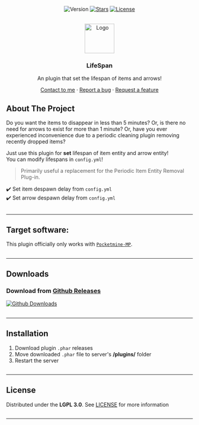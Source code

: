 <!-- PROJECT BADGES -->
<div align="center">

![Version][version-badge]
[![Stars][stars-badge]][stars-url]
[![License][license-badge]][license-url]

</div>


<!-- PROJECT LOGO -->
<br />
<div align="center">
  <img src="https://raw.githubusercontent.com/presentkim-pm/LifeSpan/main/assets/icon.png" alt="Logo" width="80" height="80">
  <h3>LifeSpan</h3>
  <p align="center">
    An plugin that set the lifespan of items and arrows!

[Contact to me][author-discord] · [Report a bug][issues-url] · [Request a feature][issues-url]

  </p>
</div>


<!-- ABOUT THE PROJECT -->

## About The Project

Do you want the items to disappear in less than 5 minutes? Or, is there no need for arrows to exist for more than 1
minute?
Or, have you ever experienced inconvenience due to a periodic cleaning plugin removing recently dropped items?

Just use this plugin for **set** lifespan of item entity and arrow entity!  
You can modify lifespans in `config.yml`!

> Primarily useful a replacement for the Periodic Item Entity Removal Plug-in.

:heavy_check_mark: Set item despawn delay from `config.yml`   
:heavy_check_mark: Set arrow despawn delay from `config.yml`

##

-----

## Target software:

This plugin officially only works with [`Pocketmine-MP`](https://github.com/pmmp/PocketMine-MP/).

##

-----

## Downloads

### Download from [Github Releases][releases-url]

[![Github Downloads][release-badge]][releases-url]

##

-----

## Installation

1) Download plugin `.phar` releases
2) Move downloaded `.phar` file to server's **/plugins/** folder
3) Restart the server

##

-----

## License

Distributed under the **LGPL 3.0**. See [LICENSE][license-url] for more information

##

-----

[author-discord]: https://discordapp.com/users/345772340279508993

[poggit-ci-badge]: https://poggit.pmmp.io/ci.shield/presentkim-pm/LifeSpan/LifeSpan?style=for-the-badge

[poggit-version-badge]: https://poggit.pmmp.io/shield.api/LifeSpan?style=for-the-badge

[poggit-downloads-badge]: https://poggit.pmmp.io/shield.dl.total/LifeSpan?style=for-the-badge

[version-badge]: https://img.shields.io/github/v/release/presentkim-pm/LifeSpan?display_name=tag&style=for-the-badge&label=VERSION

[release-badge]: https://img.shields.io/github/downloads/presentkim-pm/LifeSpan/total?style=for-the-badge&label=GITHUB%20

[stars-badge]: https://img.shields.io/github/stars/presentkim-pm/LifeSpan.svg?style=for-the-badge

[license-badge]: https://img.shields.io/github/license/presentkim-pm/LifeSpan.svg?style=for-the-badge

[poggit-ci-url]: https://poggit.pmmp.io/ci/presentkim-pm/LifeSpan/LifeSpan

[poggit-release-url]: https://poggit.pmmp.io/p/LifeSpan

[stars-url]: https://github.com/presentkim-pm/LifeSpan/stargazers

[releases-url]: https://github.com/presentkim-pm/LifeSpan/releases

[issues-url]: https://github.com/presentkim-pm/LifeSpan/issues

[license-url]: https://github.com/presentkim-pm/LifeSpan/blob/main/LICENSE

[project-icon]: https://raw.githubusercontent.com/presentkim-pm/LifeSpan/main/assets/icon.png

[project-preview]: https://raw.githubusercontent.com/presentkim-pm/LifeSpan/main/assets/preview.gif
